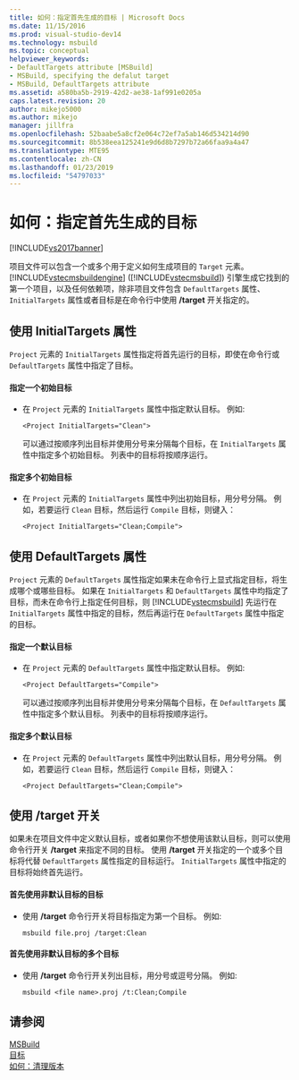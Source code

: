 ```yaml
---
title: 如何：指定首先生成的目标 | Microsoft Docs
ms.date: 11/15/2016
ms.prod: visual-studio-dev14
ms.technology: msbuild
ms.topic: conceptual
helpviewer_keywords:
- DefaultTargets attribute [MSBuild]
- MSBuild, specifying the defalut target
- MSBuild, DefaultTargets attribute
ms.assetid: a580ba5b-2919-42d2-ae38-1af991e0205a
caps.latest.revision: 20
author: mikejo5000
ms.author: mikejo
manager: jillfra
ms.openlocfilehash: 52baabe5a8cf2e064c72ef7a5ab146d534214d90
ms.sourcegitcommit: 8b538eea125241e9d6d8b7297b72a66faa9a4a47
ms.translationtype: MTE95
ms.contentlocale: zh-CN
ms.lasthandoff: 01/23/2019
ms.locfileid: "54797033"
---
```

# <a name="how-to-specify-which-target-to-build-first"></a>如何：指定首先生成的目标
[!INCLUDE[vs2017banner](../includes/vs2017banner.md)]

  
项目文件可以包含一个或多个用于定义如何生成项目的 `Target` 元素。 [!INCLUDE[vstecmsbuildengine](../includes/vstecmsbuildengine-md.md)] ([!INCLUDE[vstecmsbuild](../includes/vstecmsbuild-md.md)]) 引擎生成它找到的第一个项目，以及任何依赖项，除非项目文件包含 `DefaultTargets` 属性、`InitialTargets` 属性或者目标是在命令行中使用 **/target** 开关指定的。  
  
## <a name="using-the-initialtargets-attribute"></a>使用 InitialTargets 属性  
 `Project` 元素的 `InitialTargets` 属性指定将首先运行的目标，即使在命令行或 `DefaultTargets` 属性中指定了目标。  
  
#### <a name="to-specify-one-initial-target"></a>指定一个初始目标  
  
- 在 `Project` 元素的 `InitialTargets` 属性中指定默认目标。 例如:  
  
   `<Project InitialTargets="Clean">`  
  
  可以通过按顺序列出目标并使用分号来分隔每个目标，在 `InitialTargets` 属性中指定多个初始目标。 列表中的目标将按顺序运行。  
  
#### <a name="to-specify-more-than-one-initial-target"></a>指定多个初始目标  
  
-   在 `Project` 元素的 `InitialTargets` 属性中列出初始目标，用分号分隔。 例如，若要运行 `Clean` 目标，然后运行 `Compile` 目标，则键入：  
  
     `<Project InitialTargets="Clean;Compile">`  
  
## <a name="using-the-defaulttargets-attribute"></a>使用 DefaultTargets 属性  
 `Project` 元素的 `DefaultTargets` 属性指定如果未在命令行上显式指定目标，将生成哪个或哪些目标。 如果在 `InitialTargets` 和 `DefaultTargets` 属性中均指定了目标，而未在命令行上指定任何目标，则 [!INCLUDE[vstecmsbuild](../includes/vstecmsbuild-md.md)] 先运行在 `InitialTargets` 属性中指定的目标，然后再运行在 `DefaultTargets` 属性中指定的目标。  
  
#### <a name="to-specify-one-default-target"></a>指定一个默认目标  
  
- 在 `Project` 元素的 `DefaultTargets` 属性中指定默认目标。 例如:  
  
   `<Project DefaultTargets="Compile">`  
  
  可以通过按顺序列出目标并使用分号来分隔每个目标，在 `DefaultTargets` 属性中指定多个默认目标。 列表中的目标将按顺序运行。  
  
#### <a name="to-specify-more-than-one-default-target"></a>指定多个默认目标  
  
-   在 `Project` 元素的 `DefaultTargets` 属性中列出默认目标，用分号分隔。 例如，若要运行 `Clean` 目标，然后运行 `Compile` 目标，则键入：  
  
     `<Project DefaultTargets="Clean;Compile">`  
  
## <a name="using-the-target-switch"></a>使用 /target 开关  
 如果未在项目文件中定义默认目标，或者如果你不想使用该默认目标，则可以使用命令行开关 **/target** 来指定不同的目标。 使用 **/target** 开关指定的一个或多个目标将代替 `DefaultTargets` 属性指定的目标运行。 `InitialTargets` 属性中指定的目标将始终首先运行。  
  
#### <a name="to-use-a-target-other-than-the-default-target-first"></a>首先使用非默认目标的目标  
  
-   使用 **/target** 命令行开关将目标指定为第一个目标。 例如:  
  
     `msbuild file.proj /target:Clean`  
  
#### <a name="to-use-several-targets-other-than-the-default-targets-first"></a>首先使用非默认目标的多个目标  
  
-   使用 **/target** 命令行开关列出目标，用分号或逗号分隔。 例如:  
  
     `msbuild <file name>.proj /t:Clean;Compile`  
  
## <a name="see-also"></a>请参阅
  [MSBuild](msbuild.md)  
 [目标](../msbuild/msbuild-targets.md)   
 [如何：清理版本](../msbuild/how-to-clean-a-build.md)
